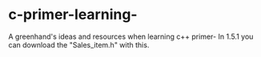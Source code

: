 # c-primer-learning-
A greenhand's ideas and resources when learning c++ primer-
In 1.5.1 you can download the "Sales_item.h" with this.
